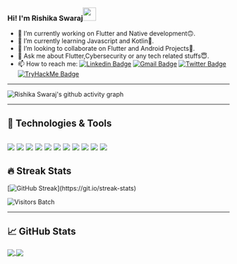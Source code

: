 ### Hi! I'm Rishika Swaraj<img src="https://raw.githubusercontent.com/MartinHeinz/MartinHeinz/master/wave.gif" width="30px">

- 🔭 I’m currently working on Flutter and Native development🙃.
- 🌱 I’m currently learning Javascript and Kotlin💖.
- 👯 I’m looking to collaborate on  Flutter and Android Projects🙂.
- 💬 Ask me about Flutter,Cybersecurity or any tech related stuffs😇.
- 📫 How to reach me: [![Linkedin Badge](https://img.shields.io/badge/-RishikaSwaraj-blue?style=flat-square&logo=Linkedin&logoColor=white&link=https://www.linkedin.com/in/rishika-swaraj-0755561a2/)](https://www.linkedin.com/in/rishika-swaraj-0755561a2/)
[![Gmail Badge](https://img.shields.io/badge/-rishikaswaraj237@gmail.com-c14438?style=flat-square&logo=Gmail&logoColor=white&link=mailto:rishikaswaraj237@gmail.com)](mailto:rishikaswaraj237@gmail.com)
[![Twitter Badge](https://img.shields.io/badge/-@RishikaSwaraj-royalblue?style=flat-square&logo=Twitter&logoColor=white&link=https://twitter.com/RishikaSwaraj?s=09)](https://twitter.com/RishikaSwaraj?s=09)
[![TryHackMe Badge](https://img.shields.io/badge/-RishikaSwaraj-brown?style=flat-square&logo=TryHackMe&logoColor=white&link=https://tryhackme.com/p/RishikaSwaraj)](https://tryhackme.com/p/RishikaSwaraj)

------------------------------------------------------------------------------------------------------------------------------------------------------------------------------
![Rishika Swaraj's github activity graph](https://activity-graph.herokuapp.com/graph?username=risacker&&theme=react-dark&hide_border=true&area=true)

------------------------------------------------------------------------------------------------------------------------------------------------------------------------------
## 🔧 Technologies & Tools
![](https://img.shields.io/badge/OS-Kali_Linux-informational?style=flat&logo=linux&logoColor=white&color=2bbc8a)
![](https://img.shields.io/badge/Editor-VSCode-informational?style=flat&logo=intellij-idea&logoColor=white&color=2bbc8a)
![](https://img.shields.io/badge/Code-C-informational?style=flat&logo=C&logoColor=white&color=2bbc8a)
![](https://img.shields.io/badge/Code-C++-informational?style=flat&logo=C++&logoColor=white&color=2bbc8a)
![](https://img.shields.io/badge/Code-JavaScript-informational?style=flat&logo=javascript&logoColor=white&color=2bbc8a)
![](https://img.shields.io/badge/Code-Pyhton-informational?style=flat&logo=python&logoColor=white&color=2bbc8a)
![](https://img.shields.io/badge/Code-Dart-informational?style=flat&logo=Dart&logoColor=white&color=2bbc8a)
![](https://img.shields.io/badge/Code-Kotlin-informational?style=flat&logo=Kotlin&logoColor=white&color=2bbc8a)
![](https://img.shields.io/badge/Shell-Bash-informational?style=flat&logo=gnu-bash&logoColor=white&color=2bbc8a)
![](https://img.shields.io/badge/Tools-SQL-informational?style=flat&logo=postgresql&logoColor=white&color=2bbc8a)
![](https://img.shields.io/badge/Tools-Flutter-informational?style=flat&logo=Flutter&logoColor=white&color=2bbc8a)
--------------------------------------------------------------------------------------------------------------------------------------------------------------------------------
## 🔥 Streak Stats

[![GitHub Streak](https://github-readme-streak-stats.herokuapp.com/?user=risacker&theme=dark&hide_border=true")](https://git.io/streak-stats)

![Visitors Batch](https://visitor-badge.laobi.icu/badge?page_id=risacker.risacker)

--------------------------------------------------------------------------------------------------------------------------------------------------------------------------------
## &#x1f4c8; GitHub Stats
<a  href="https://github.com/risacker/github-readme-stats">
<img align="center" src= "https://github-readme-stats.vercel.app/api?username=risacker&&show_icons=true&title_color=merko&icon_color=bb2acf&text_color=daf7dc&bg_color=151515">
</a>
<a href="https://github.com/risacker/risacker">
  <img align="center" src="https://github-readme-stats.vercel.app/api/top-langs/?username=risacker&hide=java,html,tex&title_color=ffffff&text_color=c9cacc&icon_color=2bbc8a&bg_color=1d1f21&langs_count=3" />
</a>


